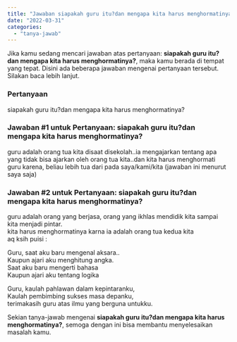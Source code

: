 ```yaml
---
title: "Jawaban siapakah guru itu?dan mengapa kita harus menghormatinya?"
date: "2022-03-31"
categories: 
  - "tanya-jawab"
---
```


Jika kamu sedang mencari jawaban atas pertanyaan: **siapakah guru itu?dan mengapa kita harus menghormatinya?**, maka kamu berada di tempat yang tepat. Disini ada beberapa jawaban mengenai pertanyaan tersebut. Silakan baca lebih lanjut.

### Pertanyaan

siapakah guru itu?dan mengapa kita harus menghormatinya?

### Jawaban #1 untuk Pertanyaan: siapakah guru itu?dan mengapa kita harus menghormatinya?

guru adalah orang tua kita disaat disekolah..ia mengajarkan tentang apa yang tidak bisa ajarkan oleh orang tua kita..dan kita harus menghormati guru karena, beliau lebih tua dari pada saya/kami/kita (jawaban ini menurut saya saja)

### Jawaban #2 untuk Pertanyaan: siapakah guru itu?dan mengapa kita harus menghormatinya?

guru adalah orang yang berjasa, orang yang ikhlas mendidik kita sampai kita menjadi pintar.  
kita harus menghormatinya karna ia adalah orang tua kedua kita  
aq ksih puisi :  
  
Guru, saat aku baru mengenal aksara..  
Kaupun ajari aku menghitung angka.  
Saat aku baru mengerti bahasa  
Kaupun ajari aku tentang logika  
  
Guru, kaulah pahlawan dalam kepintaranku,  
Kaulah pembimbing sukses masa depanku,  
terimakasih guru atas ilmu yang berguna untukku.

Sekian tanya-jawab mengenai **siapakah guru itu?dan mengapa kita harus menghormatinya?**, semoga dengan ini bisa membantu menyelesaikan masalah kamu.

